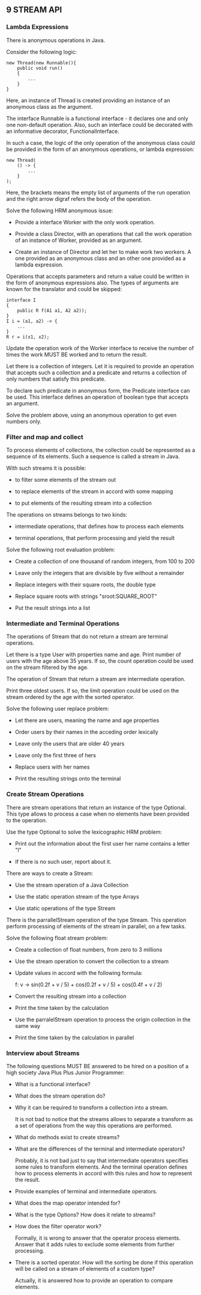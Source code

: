 ## 9 STREAM API

### Lambda Expressions

There is anonymous operations in Java.

Consider the following logic:

    new Thread(new Runnable(){
        public void run()
        {
            ...
        }
    }

Here, an instance of Thread is created providing an instance of an anonymous
class as the argument.

The interface Runnable is a functional interface - it declares one and only one
non-default operation. Also, such an interface could be decorated with an
informative decorator, FunctionalInterface.

In such a case, the logic of the only operation of the anonymous class could be
provided in the form of an anonymous operations, or lambda expression:

    new Thread(
        () -> {
            ...
        }
    );

Here, the brackets means the empty list of arguments of the run operation and the
right arrow digraf refers the body of the operation.

Solve the following HRM anonymous issue:

- Provide a interface Worker with the only work operation.

- Provide a class Director, with an operations that call the work operation of
  an instance of Worker, provided as an argument.

- Create an instance of Director and let her to make work two workers. A one provided
  as an anonymous class and an other one provided as a lambda expression.

Operations that accepts parameters and return a value could be written in the form
of anonymous expressions also. The types of arguments are known for the translator
and could be skipped:

    interface I
    {
        public R f(A1 a1, A2 a2));
    }
    I i = (a1, a2) -> {
        ...
    }
    R r = i(x1, x2);

Update the operation work of the Worker interface to receive the number of times
the work MUST BE worked and to return the result.

Let there is a collection of integers. Let it is required to provide an operation
that accepts such a collection and a predicate and returns a collection of only
numbers that satisfy this predicate.

To declare such predicate in anonymous form, the Predicate interface can be used.
This interface defines an operation of boolean type that accepts an argument.

Solve the problem above, using an anonymous operation to get even numbers only.

### Filter and map and collect

To process elements of collections, the collection could be represented as a
sequence of its elements. Such a sequence is called a stream in Java.

With such streams it is possible:

- to filter some elements of the stream out

- to replace elements of the stream in accord with some mapping

- to put elements of the resulting stream into a collection

The operations on streams belongs to two kinds:

- intermediate operations, that defines how to process each elements

- terminal operations, that perform processing and yield the result

Solve the following root evaluation problem:

- Create a collection of one thousand of random integers, from 100 to 200

- Leave only the integers that are divisible by five without a remainder

- Replace integers with their square roots, the double type

- Replace square roots with strings "sroot:SQUARE\_ROOT"

- Put the result strings into a list

### Intermediate and Terminal Operations

The operations of Stream that do not return a stream are terminal operations.

Let there is a type User with properties name and age. Print number of users
with the age above 35 years. If so, the count operation could be used on
the stream filtered by the age.

The operation of Stream that return a stream are intermediate operation.

Print three oldest users. If so, the limit operation could be used on the
stream ordered by the age with the sorted operator.

Solve the following user replace problem:

- Let there are users, meaning the name and age properties

- Order users by their names in the acceding order lexically

- Leave only the users that are older 40 years

- Leave only the first three of hers

- Replace users with her names

- Print the resulting strings onto the terminal

### Create Stream Operations

There are stream operations that return an instance of the type Optional. This
type allows to process a case when no elements have been provided to the operation.

Use the type Optional to solve the lexicographic HRM problem:

- Print out the information about the first user her name contains a letter "l"

- If there is no such user, report about it.

There are ways to create a Stream:

- Use the stream operation of a Java Collection

- Use the static operation stream of the type Arrays

- Use static operations of the type Stream

There is the parrallelStream operation of the type Stream. This operation
perform processing of elements of the stream in parallel, on a few tasks.

Solve the following float stream problem:

- Create a collection of float numbers, from zero to 3 millions

- Use the stream operation to convert the collection to a stream

- Update values in accord with the following formula:

    f: v -> sin(0.2f + v / 5) + cos(0.2f + v / 5) + cos(0.4f + v / 2)

- Convert the resulting stream into a collection

- Print the time taken by the calculation

- Use the parralelStream operation to process the origin collection in the
  same way

- Print the time taken by the calculation in parallel

### Interview about Streams

The following questions MUST BE answered to be hired on a position of a high
society Java Plus Plus Junior Programmer:

- What is a functional interface?

- What does the stream operation do?

- Why it can be required to transform a collection into a stream.

  It is not bad to notice that the streams allows to separate a transform as a
  set of operations from the way this operations are performed.

- What do methods exist to create streams?

- What are the differences of the terminal and intermediate operators?

  Probably, it is not bad just to say that intermediate operators specifies some
  rules to transform elements. And the terminal operation defines how to process
  elements in accord with this rules and how to represent the result.

- Provide examples of terminal and intermediate operators.

- What does the map operator intended for?

- What is the type Options? How does it relate to streams?

- How does the filter operator work?

  Formally, it is wrong to answer that the operator process elements. Answer that it
  adds rules to exclude some elements from further processing.

- There is a sorted operator. How will the sorting be done if this operation will be
  called on a stream of elements of a custom type?

  Actually, it is answered how to provide an operation to compare elements.
